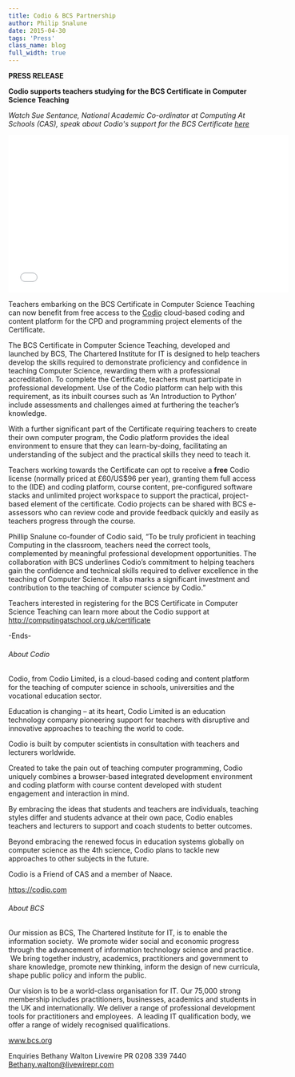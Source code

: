 ```yaml
---
title: Codio & BCS Partnership
author: Philip Snalune
date: 2015-04-30
tags: 'Press'
class_name: blog
full_width: true
---
```


**PRESS RELEASE**

**Codio supports teachers studying for the BCS Certificate in Computer Science Teaching**

*Watch Sue Sentance, National Academic Co-ordinator at Computing At Schools (CAS), speak about Codio's support for the BCS Certificate [here]( https://www.youtube.com/watch?v=5i6OZcPQcG0)*

<div class="video">
  <div class="video-wrapper">
    <iframe width="560" height="315" src="//www.youtube.com/embed/5i6OZcPQcG0" frameborder="0" allowfullscreen></iframe>
  </div>
</div>



Teachers embarking on the BCS Certificate in Computer Science Teaching can now benefit from free access to the [Codio](https://codio.com) cloud-based coding and content platform for the CPD and programming project elements of the Certificate.

The BCS Certificate in Computer Science Teaching, developed and launched by BCS, The Chartered Institute for IT is designed to help teachers develop the skills required to demonstrate proficiency and confidence in teaching Computer Science, rewarding them with a professional accreditation. To complete the Certificate, teachers must participate in professional development. Use of the Codio platform can help with this requirement, as its inbuilt courses such as ‘An Introduction to Python’ include assessments and challenges aimed at furthering the teacher’s knowledge.

With a further significant part of the Certificate requiring teachers to create their own computer program, the Codio platform provides the ideal environment to ensure that they can learn-by-doing, facilitating an understanding of the subject and the practical skills they need to teach it.

Teachers working towards the Certificate can opt to receive a **free** Codio license (normally priced at £60/US$96 per year), granting them full access to the (IDE) and coding platform, course content, pre-configured software stacks and unlimited project workspace to support the practical, project-based element of the certificate. Codio projects can be shared with BCS e-assessors who can review code and provide feedback quickly and easily as teachers progress through the course.
 
Phillip Snalune co-founder of Codio said, “To be truly proficient in teaching Computing in the classroom, teachers need the correct tools, complemented by meaningful professional development opportunities. The collaboration with BCS underlines Codio’s commitment to helping teachers gain the confidence and technical skills required to deliver excellence in the teaching of Computer Science. It also marks a significant investment and contribution to the teaching of computer science by Codio.”

Teachers interested in registering for the BCS Certificate in Computer Science Teaching can learn more about the Codio support at http://computingatschool.org.uk/certificate

-Ends-


###### About Codio
Codio, from Codio Limited, is a cloud-based coding and content platform for the teaching of computer science in schools, universities and the vocational education sector.

Education is changing – at its heart, Codio Limited is an education technology company pioneering support for teachers with disruptive and innovative approaches to teaching the world to code.

Codio is built by computer scientists in consultation with teachers and lecturers worldwide.

Created to take the pain out of teaching computer programming, Codio uniquely combines a browser-based integrated development environment and coding platform with course content developed with student engagement and interaction in mind.

By embracing the ideas that students and teachers are individuals, teaching styles differ and students advance at their own pace, Codio enables teachers and lecturers to support and coach students to better outcomes.

Beyond embracing the renewed focus in education systems globally on computer science as the 4th science, Codio plans to tackle new approaches to other subjects in the future.

Codio is a Friend of CAS and a member of Naace.

https://codio.com 


###### About BCS
Our mission as BCS, The Chartered Institute for IT, is to enable the information society.  We promote wider social and economic progress through the advancement of information technology science and practice.  We bring together industry, academics, practitioners and government to share knowledge, promote new thinking, inform the design of new curricula, shape public policy and inform the public.

Our vision is to be a world-class organisation for IT. Our 75,000 strong membership includes practitioners, businesses, academics and students in the UK and internationally. We deliver a range of professional development tools for practitioners and employees.  A leading IT qualification body, we offer a range of widely recognised qualifications.

www.bcs.org

Enquiries
Bethany Walton
Livewire PR
0208 339 7440
Bethany.walton@livewirepr.com

